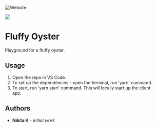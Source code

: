 ![Website](https://img.shields.io/website?down_message=offline&label=rudeshko.net&up_message=online&url=https%3A%2F%2Frudeshko.net%2F)

![](https://img.shields.io/badge/dynamic/json?color=blueviolet&label=fluffyoyster&prefix=v&query=version&url=https%3A%2F%2Fraw.githubusercontent.com%2Fnkuznetsov%2Fpersonal%2Fmaster%2Fpackage.json)

# Fluffy Oyster

Playground for a fluffy oyster.

## Usage

1. Open the repo in VS Code.
2. To set up the dependencies - open the terminal, run 'yarn' command.
3. To start, run 'yarn start' command. This will locally start up the client app.

## Authors

- **Nikita K** - _initial work_

